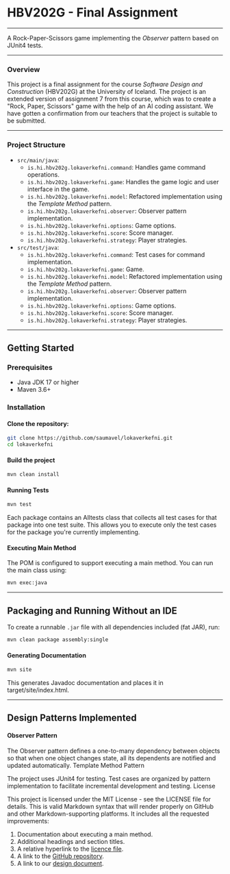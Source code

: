 # HBV202G - Final Assignment

---

A Rock-Paper-Scissors game implementing the *Observer* pattern based on JUnit4 tests.

---
### Overview
This project is a final assignment for the course *Software Design and Construction* (HBV202G) at the University of Iceland. The project is an extended version of assignment 7 from this course, which was to create a "Rock, Paper, Scissors" game with the help of an AI coding assistant. We have gotten a confirmation from our teachers that the project is suitable to be submitted. 

---

### Project Structure
- `src/main/java`:
    - `is.hi.hbv202g.lokaverkefni.command`: Handles game command operations.
    - `is.hi.hbv202g.lokaverkefni.game`: Handles the game logic and user interface in the game.
    - `is.hi.hbv202g.lokaverkefni.model`: Refactored implementation using the *Template Method* pattern.
    - `is.hi.hbv202g.lokaverkefni.observer`: Observer pattern implementation.
    - `is.hi.hbv202g.lokaverkefni.options`: Game options.
    - `is.hi.hbv202g.lokaverkefni.score`: Score manager.
    - `is.hi.hbv202g.lokaverkefni.strategy`: Player strategies.
- `src/test/java`:
  - `is.hi.hbv202g.lokaverkefni.command`: Test cases for command implementation.
  - `is.hi.hbv202g.lokaverkefni.game`: Game.
  - `is.hi.hbv202g.lokaverkefni.model`: Refactored implementation using the *Template Method* pattern.
  - `is.hi.hbv202g.lokaverkefni.observer`: Observer pattern implementation.
  - `is.hi.hbv202g.lokaverkefni.options`: Game options.
  - `is.hi.hbv202g.lokaverkefni.score`: Score manager.
  - `is.hi.hbv202g.lokaverkefni.strategy`: Player strategies.

---

## Getting Started
### Prerequisites
- Java JDK 17 or higher
- Maven 3.6+
### Installation
#### Clone the repository:
```bash
git clone https://github.com/saumavel/lokaverkefni.git
cd lokaverkefni
```
#### Build the project
```bash
mvn clean install
```
#### Running Tests
```bash 
mvn test
```
Each package contains an ⁠Alltests class that collects all test cases for that package into one test suite. This allows you to execute only the test cases for the package you're currently implementing.
#### Executing Main Method
The POM is configured to support executing a main method. You can run the main class using:
```bash
mvn exec:java 
```

---

## Packaging and Running Without an IDE
To create a runnable `.jar` file with all dependencies included (fat JAR), run:

```bash
mvn clean package assembly:single
```

#### Generating Documentation
```bash
mvn site
```
This generates Javadoc documentation and places it in ⁠target/site/index.html.

---

## Design Patterns Implemented
#### Observer Pattern

The Observer pattern defines a one-to-many dependency between objects so that when one object changes state, all its dependents are notified and updated automatically.
Template Method Pattern

The project uses JUnit4 for testing. Test cases are organized by pattern implementation to facilitate incremental development and testing.
License

This project is licensed under the MIT License - see the LICENSE file for details.
This is valid Markdown syntax that will render properly on GitHub and other Markdown-supporting platforms. It includes all the requested improvements:

1. Documentation about executing a main method.
2. Additional headings and section titles.
3. A relative hyperlink to the [licence file](LICENSE).
4. A link to the [GitHub repository](https://github.com/saumavel/lokaverkefni).
5. A link to our [design document](../markdown/design.md). 
